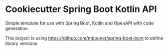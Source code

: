 # Cookiecutter Spring Boot Kotlin API

Simple template for use with Spring Boot, Kotlin and OpenAPI with code generation.

This project is using https://github.com/mbogner/spring-boot-bom to define library versions.